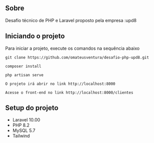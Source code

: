 ## Sobre

Desafio técnico de PHP e Laravel proposto pela empresa :upd8

## Iniciando o projeto

Para iniciar a projeto, execute os comandos na sequência abaixo

```
git clone https://github.com/omateusventura/desafio-php-upd8.git
```

```
composer install
```

```
php artisan serve
```

```
O projeto irá abrir no link http://localhost:8000
```

```
Acesse o front-end no link http://localhost:8000/clientes
```

## Setup do projeto

- Laravel 10.00
- PHP 8.2
- MySQL 5.7
- Tailwind
